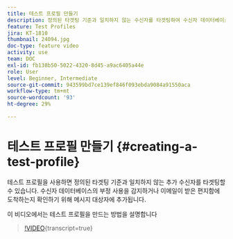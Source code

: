 ```yaml
---
title: 테스트 프로필 만들기
description: 정의된 타겟팅 기준과 일치하지 않는 수신자를 타겟팅하여 수신자 데이터베이스의 부정 사용을 감지하거나 이메일이 받은 편지함에 도착하는지 확인하는 방법을 알아봅니다.
feature: Test Profiles
jira: KT-1810
thumbnail: 24094.jpg
doc-type: feature video
activity: use
team: DOC
exl-id: fb138b50-5022-4320-8d45-a9ac6405a44e
role: User
level: Beginner, Intermediate
source-git-commit: 943599bd7ce139ef846f093ebda9084a91550aca
workflow-type: tm+mt
source-wordcount: '93'
ht-degree: 29%

---
```


# 테스트 프로필 만들기 {#creating-a-test-profile}

테스트 프로필을 사용하면 정의된 타겟팅 기준과 일치하지 않는 추가 수신자를 타겟팅할 수 있습니다. 수신자 데이터베이스의 부정 사용을 감지하거나 이메일이 받은 편지함에 도착하는지 확인하기 위해 메시지 대상자에 추가됩니다.

이 비디오에서는 테스트 프로필을 만드는 방법을 설명합니다

>[!VIDEO](https://video.tv.adobe.com/v/24094?learn=on){transcript=true}
